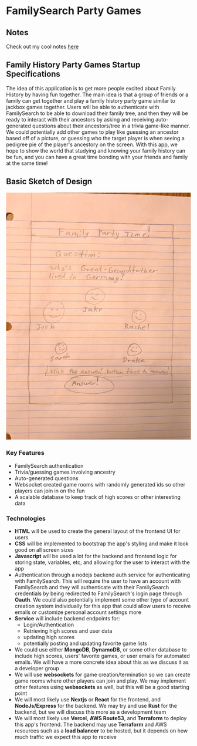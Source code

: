 # FamilySearch Party Games

## Notes

Check out my cool notes [here](notes.md)

## Family History Party Games Startup Specifications

The idea of this application is to get more people excited about Family History by having fun together. The main idea is that a group of friends or a family can get together and play a family history party game similar to jackbox games together. Users will be able to authenticate with FamilySearch to be able to download their family tree, and then they will be ready to interact with their ancestors by asking and receiving auto-generated questions about their ancestors/tree in a trivia game-like manner. We could potentially add other games to play like guessing an ancestor based off of a picture, or guessing who the target player is when seeing a pedigree pie of the player's ancestory on the screen. With this app, we hope to show the world that studying and knowing your family history can be fun, and you can have a great time bonding with your friends and family at the same time!

## Basic Sketch of Design

![Sketch](images/Startup_Pitch_Sketch.jpg)

### Key Features

* FamilySearch authentication
* Trivia/guessing games involving ancestry
* Auto-generated questions
* Websocket created game rooms with randomly generated ids so other players can join in on the fun
* A scalable database to keep track of high scores or other interesting data

### Technologies

* **HTML** will be used to create the general layout of the frontend UI for users
* **CSS** will be implemented to bootstrap the app's styling and make it look good on all screen sizes
* **Javascript** will be used a lot for the backend and frontend logic for storing state, variables, etc, and allowing for the user to interact with the app
* Authentication through a nodejs backend auth service for authenticating with FamilySearch. This will require the user to have an account with FamilySearch and they will authenticate with their FamilySearch credentials by being redirected to FamilySearch's login page through **Oauth**. We could also potentially implement some other type of account creation system individually for this app that could allow users to receive emails or customize personal account settings more
* **Service** will include backend endpoints for:
    * Login/Authentication
    * Retrieving high scores and user data
    * updating high scores
    * potentially posting and updating favorite game lists
* We could use either **MongoDB**, **DynamoDB**, or some other database to include high scores, users' favorite games, or user emails for automated emails. We will have a more concrete idea about this as we discuss it as a developer group
* We will use **websockets** for game creation/termination so we can create game rooms where other players can join and play. We may implement other features using **websockets** as well, but this will be a good starting point
* We will most likely use **Nextjs** or **React** for the frontend, and **NodeJs/Express** for the backend. We may try and use **Rust** for the backend, but we will discuss this more as a development team
* We will most likely use **Vercel**, **AWS Route53**, and **Terraform** to deploy this app's frontend. The backend may use **Terraform** and AWS resources such as a **load balancer** to be hosted, but it depends on how much traffic we expect this app to receive

